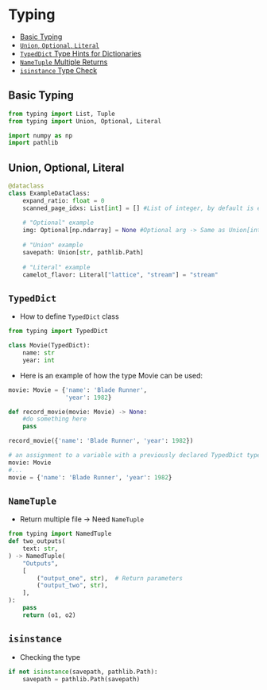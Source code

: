 # Typing
- [Basic Typing](#basic-typing)
- [`Union`, `Optional`, `Literal`](#union-optional-literal)
- [ `TypedDict` Type Hints for Dictionaries ](#typeddict)
- [`NameTuple` Multiple Returns](#nametuple)
- [`isinstance` Type Check](#isinstance)


## Basic Typing
```Python
from typing import List, Tuple
from typing import Union, Optional, Literal

import numpy as np
import pathlib
```

## Union, Optional, Literal
```Python
@dataclass
class ExampleDataClass:
    expand_ratio: float = 0
    scanned_page_idxs: List[int] = [] #List of integer, by default is empty list
    
    # "Optional" example
    img: Optional[np.ndarray] = None #Optional arg -> Same as Union[int, None]
    
    # "Union" example 
    savepath: Union[str, pathlib.Path]
    
    # "Literal" example
    camelot_flavor: Literal["lattice", "stream"] = "stream"
```

## `TypedDict`
- How to define `TypedDict` class

```Python
from typing import TypedDict

class Movie(TypedDict):
    name: str
    year: int
```
- Here is an example of how the type Movie can be used:
```Python
movie: Movie = {'name': 'Blade Runner',
                'year': 1982}

def record_movie(movie: Movie) -> None: 
    #do something here
    pass

record_movie({'name': 'Blade Runner', 'year': 1982})

# an assignment to a variable with a previously declared TypedDict type
movie: Movie
#...
movie = {'name': 'Blade Runner', 'year': 1982}


```

## `NameTuple`
- Return multiple file -> Need `NameTuple`
```Python
from typing import NamedTuple
def two_outputs(
    text: str,
) -> NamedTuple(
    "Outputs",
    [
        ("output_one", str),  # Return parameters
        ("output_two", str),
    ],
):
    pass
    return (o1, o2)
```


## `isinstance`
- Checking the type
```Python
if not isinstance(savepath, pathlib.Path):
    savepath = pathlib.Path(savepath)
```


